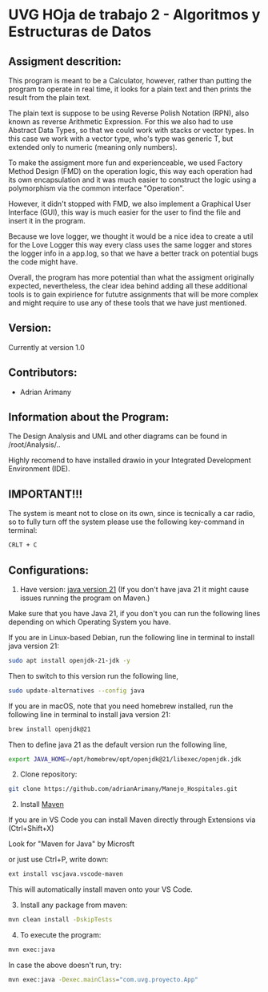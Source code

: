 # UVG HOja de trabajo 2 - Algoritmos y Estructuras de Datos

## Assigment descrition:

This program is meant to be a Calculator, however, rather than putting the program to operate in real time, it looks for a plain text and then prints the result from the plain text.

The plain text is suppose to be using Reverse Polish Notation (RPN), also known as reverse Arithmetic Expression. For this we also had to use Abstract Data Types, so that we could work with stacks or vector types. In this case we work with a vector type, who's type was generic T, but extended only to numeric (meaning only numbers). 

To make the assigment more fun and experienceable, we used Factory Method Design (FMD) on the operation logic, this way each operation had its own encapsulation and it was much easier to construct the logic using a polymorphism via the common interface "Operation".

However, it didn't stopped with FMD, we also implement a Graphical User Interface (GUI), this way is much easier for the user to find the file and insert it in the program.

Because we love logger, we thought it would be a nice idea to create a util for the Love Logger this way every class uses the same logger and stores the logger info in a app.log, so that we  have a better track on potential bugs the code might have.

Overall, the program has more potential than what the assigment originally expected, nevertheless, the clear idea behind adding all these additional tools is to gain expirience for fututre assignments that will be more complex and might require to use any of these tools that we have just mentioned. 


## Version:
Currently at version 1.0

## Contributors:
- Adrian Arimany 


## Information about the Program:

The Design Analysis and UML and other diagrams can be found in /root/Analysis/..

Highly recomend to have installed drawio in your Integrated Development Environment (IDE).



## IMPORTANT!!!

The system is meant not to close on its own, since is tecnically a car radio, so to fully turn off the system please use the following key-command in terminal:
```bash
CRLT + C
```

## Configurations:
1. Have version: [java version 21](https://www.oracle.com/java/technologies/downloads/) (If you don't have java 21 it might cause issues running the program on Maven.)

Make sure that you have Java 21, if you don't you can run the following lines depending on which Operating System you have.

If you are in Linux-based Debian, run the following line in terminal to install java version 21:

```bash
sudo apt install openjdk-21-jdk -y
```

Then to switch to this version run the following line,

```bash
sudo update-alternatives --config java
```
If you are in macOS, note that you need homebrew installed, run the following line in terminal to install java version 21:

```bash
brew install openjdk@21
```
Then to define java 21 as the default version run the following line,

```bash
export JAVA_HOME=/opt/homebrew/opt/openjdk@21/libexec/openjdk.jdk
```

2. Clone repository:

```bash
git clone https://github.com/adrianArimany/Manejo_Hospitales.git 
```

2. Install [Maven](https://maven.apache.org/install.html)

If you are in VS Code you can install Maven directly through Extensions via (Ctrl+Shift+X)

Look for "Maven for Java" by Microsft 

or just use Ctrl+P, write down:

```bash
ext install vscjava.vscode-maven
```

This will automatically install maven onto your VS Code.

3. Install any package from maven:

```bash
mvn clean install -DskipTests
```

4. To execute the program:

```bash
mvn exec:java
```

In case the above doesn't run, try:

```bash
mvn exec:java -Dexec.mainClass="com.uvg.proyecto.App"
```

